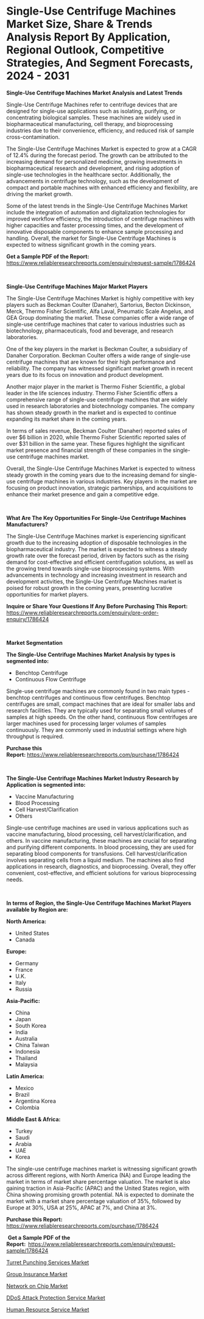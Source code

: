 <p><h1>Single-Use Centrifuge Machines Market Size, Share & Trends Analysis Report By Application, Regional Outlook, Competitive Strategies, And Segment Forecasts, 2024 - 2031</h1></p><p><strong>Single-Use Centrifuge Machines Market Analysis and Latest Trends</strong></p>
<p><p>Single-Use Centrifuge Machines refer to centrifuge devices that are designed for single-use applications such as isolating, purifying, or concentrating biological samples. These machines are widely used in biopharmaceutical manufacturing, cell therapy, and bioprocessing industries due to their convenience, efficiency, and reduced risk of sample cross-contamination. </p><p>The Single-Use Centrifuge Machines Market is expected to grow at a CAGR of 12.4% during the forecast period. The growth can be attributed to the increasing demand for personalized medicine, growing investments in biopharmaceutical research and development, and rising adoption of single-use technologies in the healthcare sector. Additionally, the advancements in centrifuge technology, such as the development of compact and portable machines with enhanced efficiency and flexibility, are driving the market growth.</p><p>Some of the latest trends in the Single-Use Centrifuge Machines Market include the integration of automation and digitalization technologies for improved workflow efficiency, the introduction of centrifuge machines with higher capacities and faster processing times, and the development of innovative disposable components to enhance sample processing and handling. Overall, the market for Single-Use Centrifuge Machines is expected to witness significant growth in the coming years.</p></p>
<p><strong>Get a Sample PDF of the Report:&nbsp;</strong> <a href="https://www.reliableresearchreports.com/enquiry/request-sample/1786424">https://www.reliableresearchreports.com/enquiry/request-sample/1786424</a></p>
<p>&nbsp;</p>
<p><strong>Single-Use Centrifuge Machines Major Market Players</strong></p>
<p><p>The Single-Use Centrifuge Machines Market is highly competitive with key players such as Beckman Coulter (Danaher), Sartorius, Becton Dickinson, Merck, Thermo Fisher Scientific, Alfa Laval, Pneumatic Scale Angelus, and GEA Group dominating the market. These companies offer a wide range of single-use centrifuge machines that cater to various industries such as biotechnology, pharmaceuticals, food and beverage, and research laboratories.</p><p>One of the key players in the market is Beckman Coulter, a subsidiary of Danaher Corporation. Beckman Coulter offers a wide range of single-use centrifuge machines that are known for their high performance and reliability. The company has witnessed significant market growth in recent years due to its focus on innovation and product development.</p><p>Another major player in the market is Thermo Fisher Scientific, a global leader in the life sciences industry. Thermo Fisher Scientific offers a comprehensive range of single-use centrifuge machines that are widely used in research laboratories and biotechnology companies. The company has shown steady growth in the market and is expected to continue expanding its market share in the coming years.</p><p>In terms of sales revenue, Beckman Coulter (Danaher) reported sales of over $6 billion in 2020, while Thermo Fisher Scientific reported sales of over $31 billion in the same year. These figures highlight the significant market presence and financial strength of these companies in the single-use centrifuge machines market.</p><p>Overall, the Single-Use Centrifuge Machines Market is expected to witness steady growth in the coming years due to the increasing demand for single-use centrifuge machines in various industries. Key players in the market are focusing on product innovation, strategic partnerships, and acquisitions to enhance their market presence and gain a competitive edge.</p></p>
<p>&nbsp;</p>
<p><strong>What Are The Key Opportunities For Single-Use Centrifuge Machines Manufacturers?</strong></p>
<p><p>The Single-Use Centrifuge Machines market is experiencing significant growth due to the increasing adoption of disposable technologies in the biopharmaceutical industry. The market is expected to witness a steady growth rate over the forecast period, driven by factors such as the rising demand for cost-effective and efficient centrifugation solutions, as well as the growing trend towards single-use bioprocessing systems. With advancements in technology and increasing investment in research and development activities, the Single-Use Centrifuge Machines market is poised for robust growth in the coming years, presenting lucrative opportunities for market players.</p></p>
<p><strong>Inquire or Share Your Questions If Any Before Purchasing This Report:</strong> <a href="https://www.reliableresearchreports.com/enquiry/pre-order-enquiry/1786424">https://www.reliableresearchreports.com/enquiry/pre-order-enquiry/1786424</a></p>
<p>&nbsp;</p>
<p><strong>Market Segmentation</strong></p>
<p><strong>The Single-Use Centrifuge Machines Market Analysis by types is segmented into:</strong></p>
<p><ul><li>Benchtop Centrifuge</li><li>Continuous Flow Centrifuge</li></ul></p>
<p><p>Single-use centrifuge machines are commonly found in two main types - benchtop centrifuges and continuous flow centrifuges. Benchtop centrifuges are small, compact machines that are ideal for smaller labs and research facilities. They are typically used for separating small volumes of samples at high speeds. On the other hand, continuous flow centrifuges are larger machines used for processing larger volumes of samples continuously. They are commonly used in industrial settings where high throughput is required.</p></p>
<p><strong>Purchase this Report:&nbsp;</strong><a href="https://www.reliableresearchreports.com/purchase/1786424">https://www.reliableresearchreports.com/purchase/1786424</a></p>
<p>&nbsp;</p>
<p><strong>The Single-Use Centrifuge Machines Market Industry Research by Application is segmented into:</strong></p>
<p><ul><li>Vaccine Manufacturing</li><li>Blood Processing</li><li>Cell Harvest/Clarification</li><li>Others</li></ul></p>
<p><p>Single-use centrifuge machines are used in various applications such as vaccine manufacturing, blood processing, cell harvest/clarification, and others. In vaccine manufacturing, these machines are crucial for separating and purifying different components. In blood processing, they are used for separating blood components for transfusions. Cell harvest/clarification involves separating cells from a liquid medium. The machines also find applications in research, diagnostics, and bioprocessing. Overall, they offer convenient, cost-effective, and efficient solutions for various bioprocessing needs.</p></p>
<p>&nbsp;</p>
<p><strong>In terms of Region, the Single-Use Centrifuge Machines Market Players available by Region are:</strong></p>
<p>
    <p> <strong> North America: </strong>
        <ul>
            <li>United States</li>
            <li>Canada</li>
        </ul>
        </p> 
    <p> <strong> Europe: </strong>
        <ul>
            <li>Germany</li>
            <li>France</li>
            <li>U.K.</li>
            <li>Italy</li>
            <li>Russia</li>
        </ul>
        </p> 
    <p> <strong> Asia-Pacific: </strong>
        <ul>
            <li>China</li>
            <li>Japan</li>
            <li>South Korea</li>
            <li>India</li>
            <li>Australia</li>
            <li>China Taiwan</li>
            <li>Indonesia</li>
            <li>Thailand</li>
            <li>Malaysia</li>
        </ul>
        </p> 
    <p> <strong> Latin America: </strong>
        <ul>
            <li>Mexico</li>
            <li>Brazil</li>
            <li>Argentina Korea</li>
            <li>Colombia</li>
        </ul>
        </p> 
    <p> <strong> Middle East & Africa: </strong>
        <ul>
            <li>Turkey</li>
            <li>Saudi</li>
            <li>Arabia</li>
            <li>UAE</li>
            <li>Korea</li>
        </ul>
    </p>
    </p>
<p><p>The single-use centrifuge machines market is witnessing significant growth across different regions, with North America (NA) and Europe leading the market in terms of market share percentage valuation. The market is also gaining traction in Asia-Pacific (APAC) and the United States region, with China showing promising growth potential. NA is expected to dominate the market with a market share percentage valuation of 35%, followed by Europe at 30%, USA at 25%, APAC at 7%, and China at 3%.</p></p>
<p><strong>Purchase this Report: </strong><a href="https://www.reliableresearchreports.com/purchase/1786424">https://www.reliableresearchreports.com/purchase/1786424</a></p>
<p>&nbsp;<strong>Get a Sample PDF of the Report:&nbsp;&nbsp;</strong><a href="https://www.reliableresearchreports.com/enquiry/request-sample/1786424">https://www.reliableresearchreports.com/enquiry/request-sample/1786424</a></p>
<p><strong></strong></p>
<p><p><a href="https://medium.com/@bobbysalazar65/turret-punching-services-market-exploring-market-share-market-trends-and-future-growth-050744429699">Turret Punching Services Market</a></p><p><a href="https://medium.com/@bobbysalazar65/group-insurance-market-report-reveals-the-latest-trends-and-growth-opportunities-of-this-market-0cc7c6ba876b">Group Insurance Market</a></p><p><a href="https://medium.com/@bobbysalazar65/network-on-chip-market-exploring-market-share-market-trends-and-future-growth-b00af4d884a9">Network on Chip Market</a></p><p><a href="https://medium.com/@bobbysalazar65/ddos-attack-protection-service-market-exploring-market-share-market-trends-and-future-growth-3762fe38f540">DDoS Attack Protection Service Market</a></p><p><a href="https://medium.com/@bobbysalazar65/human-resource-service-market-furnishes-information-on-market-share-market-trends-and-market-b280359a8fc5">Human Resource Service Market</a></p></p>